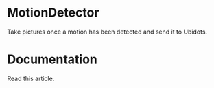 # MotionDetector

Take pictures once a motion has been detected and send it to Ubidots.

# Documentation

Read this article.
